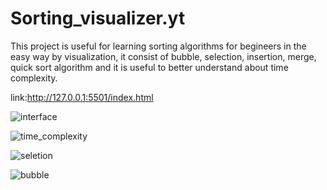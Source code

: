 # Sorting_visualizer.yt
This project is useful for learning sorting algorithms for begineers in the easy way by visualization, it consist of bubble, selection, insertion, merge, quick sort algorithm and it is useful to better understand about time complexity.

link:http://127.0.0.1:5501/index.html

![interface](https://github.com/dpkumar2001/Sorting_visualizer.yt/assets/113341856/207a9af0-ffa1-4407-9bc2-584a761fc278)

![time_complexity](https://github.com/dpkumar2001/Sorting_visualizer.yt/assets/113341856/e8f4c76d-363c-416c-ba20-4a2ad1a25296)

![seletion](https://github.com/dpkumar2001/Sorting_visualizer.yt/assets/113341856/1fbe0d19-90d3-46b7-83bc-84e5ae502065)

![bubble](https://github.com/dpkumar2001/Sorting_visualizer.yt/assets/113341856/917f05a0-0553-4c19-9c4d-d3318df8f2ad)
